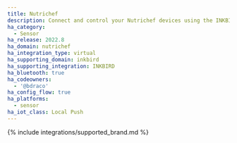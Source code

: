 ```yaml
---
title: Nutrichef
description: Connect and control your Nutrichef devices using the INKBIRD integration
ha_category:
  - Sensor
ha_release: 2022.8
ha_domain: nutrichef
ha_integration_type: virtual
ha_supporting_domain: inkbird
ha_supporting_integration: INKBIRD
ha_bluetooth: true
ha_codeowners:
  - '@bdraco'
ha_config_flow: true
ha_platforms:
  - sensor
ha_iot_class: Local Push
---
```


{% include integrations/supported_brand.md %}
